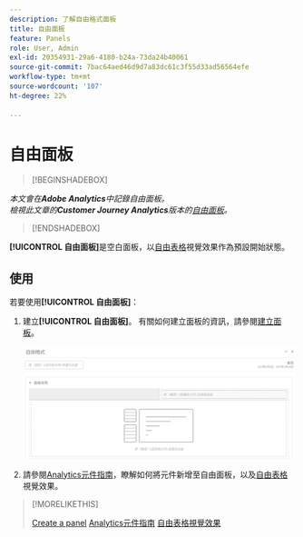 ```yaml
---
description: 了解自由格式面板
title: 自由面板
feature: Panels
role: User, Admin
exl-id: 20354931-29a6-4180-b24a-73da24b40061
source-git-commit: 7bac64aed46d9d7a83dc61c3f55d33ad56564efe
workflow-type: tm+mt
source-wordcount: '107'
ht-degree: 22%

---
```


# 自由面板

>[!BEGINSHADEBOX]

*本文會在&#x200B;**Adobe Analytics**中記錄自由面板。<br/>檢視此文章的&#x200B;**Customer Journey Analytics**版本的[自由面板](https://experienceleague.adobe.com/en/docs/analytics/analyze/analysis-workspace/panels/freeform-panel)。*

>[!ENDSHADEBOX]


**[!UICONTROL 自由面板]**&#x200B;是空白面板，以[自由表格](/help/analyze/analysis-workspace/visualizations/freeform-table/freeform-table.md)視覺效果作為預設開始狀態。

## 使用

若要使用&#x200B;**[!UICONTROL 自由面板]**：

1. 建立&#x200B;**[!UICONTROL 自由面板]**。 有關如何建立面板的資訊，請參閱[建立面板](panels.md#create-a-panel)。

   ![預設的自由面板，顯示具有自由表格的空白面板。](assets/freeform-panel.png)

1. 請參閱[Analytics元件指南](/help/components/home.md)，瞭解如何將元件新增至自由面板，以及[自由表格](/help/analyze/analysis-workspace/visualizations/freeform-table/freeform-table.md)視覺效果。


>[!MORELIKETHIS]
>
>[Create a panel](/help/analyze/analysis-workspace/c-panels/panels.md#create-a-panel)
>[Analytics元件指南](/help/components/home.md)
>[自由表格視覺效果](/help/analyze/analysis-workspace/visualizations/freeform-table/freeform-table.md)
>
